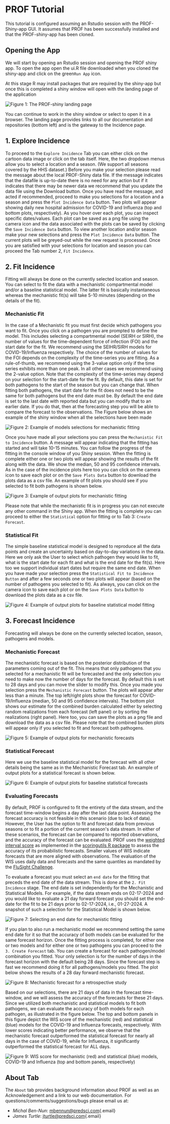 # PROF Tutorial

This tutorial is configured assuming an Rstudio session with the PROF-Shiny-app GUI. It assumes that PROF has been successfully installed and that the PROF-shiny-app has been cloned.

## Opening the App

We will start by opening an Rstudio session and opening the PROF shiny app. To open the app open the ui.R file downloaded when you cloned the shiny-app and click on the green`Run App` icon.

At this stage R may install packages that are required by the shiny-app but once this is completed a shiny window will open with the landing page of the application

![Figure 1: The PROF-shiny landing page](img/prof_shiny_landing.png)

You can continue to work in the shiny window or select to open it in a browser. The landing page provides links to all our documentation and repositories (bottom left) and is the gateway to the Incidence page.

## 1. Explore Incidence

To proceed to the `Explore Incidence` Tab you can either click on the cartoon data image or click on the tab itself. Here, the two dropdown menus allow you to select a location and a season. (We support all seasons covered by the HHS dataset.) Before you make your selection please read the message about the local PROF-Shiny data file. If the message indicates that the datafile is up-to-date there is no need for any action but if it indicates that there may be newer data we recommend that you update the data file using the Download button. Once you have read the message, and acted if recommended, proceed to make you selections for a location and a season and press the `Plot Incidence Data` button. Two plots will appear showing daily new hospital admission for COVID-19 and Influenza (top and bottom plots, respectively). As you hover over each plot, you can inspect specific dates/values. Each plot can be saved as a png file using the camera icon and the data associated with the plots can be saved by clicking the `Save Incidence Data` button. To view another location and/or season make your new selections and press the `Plot Incidence Data` button. The current plots will be greyed-out while the new request is processed. Once you are satisfied with your selections for location and season you can proceed the Tab number 2, `Fit Incidence`.

## 2. Fit Incidence

Fitting will always be done on the currently selected location and season. You can select to fit the data with a mechanistic compartmental model and/or a baseline statistical model. The latter fit is basically instantaneous whereas the mechanistic fit(s) will take 5-10 minutes (depending on the details of the fit).

### Mechanistic Fit

In the case of a Mechanistic fit you must first decide which pathogens you want to fit. Once you click on a pathogen you are prompted to define the model. This includes selecting a compartmental model (SEIRH or SIRH), the number of values for the time-dependent force of infection (FOI) and the start date for the fit. We recommend using the SEIHR/SIRH models for COVID-19/Influenza respectively. The choice of the number of values for the FOI depends on the complexity of the time-series you are fitting. As a rule-of-thumb, we recommend using the 3-value option only if the time series exhibits more than one peak. In all other cases we recommend using the 2-value option. Note that the complexity of the time-series may depend on your selection for the start-date for the fit. By default, this date is set for both pathogens to the start of the season but you can change that. When fitting both pathogens, the start date for the fit does not need to be the same for both pathogens but the end date must be. By default the end date is set to the last date with reported data but you can modify that to an earlier date. If you do that, then at the forecasting step you will be able to compare the forecast to the observations. The Figure below shows an example of the shiny window when all the selections have been made

![Figure 2: Example of models selections for mechanistic fitting](img/prof_shiny_mech_fit_selections.png)

Once you have made all your selections you can press the `Mechanistic Fit to Incidence` button. A message will appear indicating that the fitting has started and will take 10-15 minutes. You can follow the progress of the fitting in the console window of you Shiny session. When the fitting is complete either one or two plots will appear showing the results of the fit along with the data. We show the median, 50 and 95 confidence intervals. As in the case of the incidence plots here too you can click on the camera icon to save each plot or on the `Save Plots Data` button to download the plots data as a csv file. An example of fit plots you should see if you selected to fit both pathogens is shown below.

![Figure 3: Example of output plots for mechanistic fitting](img/prof_shiny_mech_fit_results.png)

Please note that while the mechanistic fit is in progress you can not execute any other command in the Shiny app. When the fitting is complete you can proceed to either the `Statistical` option for fitting or to Tab 3: `Create Forecast`.

### Statistical Fit

The simple baseline statistical model is designed to reproduce all the data points and create an uncertainty based on day-to-day variations in the data. Here we only ask the User to select which pathogen they would like to fit, what is the start date for each fit and what is the end date for the fit(s). Here too we support individual start dates but require the same end date. When you have made your selection press the `Statistical Fit to Incidence Button` and after a few seconds one or two plots will appear (based on the number of pathogens you selected to fit). As always, you can click on the camera icon to save each plot or on the `Save Plots Data` button to download the plots data as a csv file.

![Figure 4: Example of output plots for baseline statistical model fitting](img/prof_shiny_stat_fit_results.png)

## 3. Forecast Incidence

Forecasting will always be done on the currently selected location, season, pathogens and models.

### Mechanistic Forecast

The mechanistic forecast is based on the posterior distribution of the parameters coming out of the fit. This means that only pathogens that you selected for a mechanistic fit will be forecasted and the only selection you need to make now the number of days for the forecast. By default this is set to 28 days and you can move the slider to modify this. Once you made you selection press the `Mechanistic Forecast` button. The plots will appear after less than a minute. The top left/right plots show the forecast for COVID-19/Influenza (median, 50 and 95 confidence intervals). The bottom plot shows our estimate for the combined burden calculated either by selecting random realizations from each forecast (left panel) or by sorting the realizations (right panel). Here too, you can save the plots as a png file and download the data as a csv file. Please note that the combined burden plots will appear only if you selected to fit and forecast both pathogens.

![Figure 5: Example of output plots for mechanistic forecasts](img/prof_shiny_mech_forecast.png)

### Statistical Forecast

Here we use the baseline statistical model for the forecast with all other details being the same as in the Mechanistic Forecast tab. An example of output plots for a statistical forecast is shown below.

![Figure 6: Example of output plots for baseline statistical forecasts](img/prof_shiny_stat_forecast.png)

### Evaluating Forecasts

By default, PROF is configured to fit the entirety of the data stream, and the forecast time-window begins a day after the last data point. Assessing the forecast accuracy is not feasible in this scenario (due to lack of data). However, the User has the option to fit and forecast data from previous seasons or to fit a portion of the current season's data stream. In either of these scenarios, the forecast can be compared to reported observations, and the accuracy of the forecast can be evaluated. PROF uses the [weighted interval score](https://journals.plos.org/ploscompbiol/article?id=10.1371/journal.pcbi.1008618) as implemented in the [scoringutils R package](https://cran.r-project.org/web/packages/scoringutils/index.html) to assess the accuracy of its probabilistic forecasts. Smaller values of WIS indicate forecasts that are more aligned with observations. The evaluation of the WIS uses daily data and forecasts and the same quantiles as mandated by the [FluSight Challenge](https://www.cdc.gov/flu/weekly/flusight/index.html).

To evaluate a forecast you must select an `end date` for the fitting that preceds the end date of the data stream. This is done at the `2. Fit Incidence` stage. The end date is set independently for the Mechanistic and Statistical Models. For example, if the data stream ends on 02-17-2024 and you would like to evaluate a 21 day forward forecast you should set the end-date for the fit to be 21 days prior to 02-17-2024, i.e., 01-27-2024. A snapshot of such a selection for the Statistical Model is shown below.

![Figure 7: Selecting an end date for mechanistic fitting](img/prof_shiny_fitting_stat_enddate_selection.png)

If you plan to also run a mechanistic model we recommend setting the same end date for it so that the accuracy of both models can be evaluated for the same forecast horizon. Once the fitting process is completed, for either one or two models and for either one or two pathogens you can proceed to the `3. Create Forecast` tab. You can create a forecast for each pathogen/model combination you fitted. Your only selection is for the number of days in the forecast horizon with the default being 28 days. Since the forecast step is fast we recommend doing it for all pathogens/models you fitted. The plot below shows the results of a 28 day forward mechanistic forecast.

![Figure 8: Mechanistic forecast for a retrospective study](img/prof_shiny_mech_forecast_results.png)

Based on our selections, there are 21 days of data in the forecast time-window, and we will assess the accuracy of the forecasts for these 21 days. Since we utilized both mechanistic and statistical models to fit both pathogens, we can evaluate the accuracy of both models for each pathogen, as illustrated in the figure below. The top and bottom panels in this figure depict the WIS score of the mechanistic (red) and statistical (blue) models for the COVID-19 and Influenza forecasts, respectively. With lower scores indicating better performance, we observe that the mechanistic forecast outperformed the statistical forecast for nearly all days in the case of COVID-19, while for Influenza, it significantly outperformed the statistical forecast for ALL days.

![Figure 9: WIS score for mechanistic (red) and statistical (blue) models, COVID-19 and Influenza (top and bottom panels, respectively)](img/prof_shiny_forecast_evaluation.png)

## About Tab

The `About` tab provides background information about PROF as well as an Acknowledgement and a link to our web documentation. For questions/comments/suggestions/bugs please email us at:

-   *Michal Ben-Nun*: [mbennun\@predsci.com](mailto:mbennun@predsci.com){.email}
-   *James Turtle*: [jturtle\@predsci.com](mailto:jturtle@predsci.com){.email}
